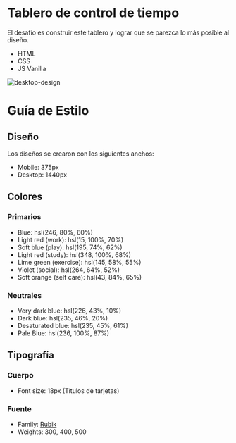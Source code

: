 # Tablero de control de tiempo

El desafío es construir este tablero y lograr que se parezca lo más posible al diseño.

- HTML
- CSS
- JS Vanilla

![desktop-design](https://user-images.githubusercontent.com/112582420/193065350-95e8665e-758d-42e3-b0a5-b64f6c436dda.jpg)

# Guía de Estilo

## Diseño

Los diseños se crearon con los siguientes anchos:

- Mobile: 375px
- Desktop: 1440px

## Colores
### Primarios

- Blue: hsl(246, 80%, 60%)
- Light red (work): hsl(15, 100%, 70%)
- Soft blue (play): hsl(195, 74%, 62%)
- Light red (study): hsl(348, 100%, 68%)
- Lime green (exercise): hsl(145, 58%, 55%)
- Violet (social): hsl(264, 64%, 52%)
- Soft orange (self care): hsl(43, 84%, 65%)

### Neutrales

- Very dark blue: hsl(226, 43%, 10%)
- Dark blue: hsl(235, 46%, 20%)
- Desaturated blue: hsl(235, 45%, 61%)
- Pale Blue: hsl(236, 100%, 87%)

## Tipografía

### Cuerpo

- Font size: 18px (Títulos de tarjetas)

### Fuente

- Family: [Rubik](https://fonts.google.com/specimen/Rubik)
- Weights: 300, 400, 500
